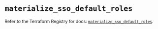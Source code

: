 # `materialize_sso_default_roles`

Refer to the Terraform Registry for docs: [`materialize_sso_default_roles`](https://registry.terraform.io/providers/materializeinc/materialize/0.9.1/docs/resources/sso_default_roles).
